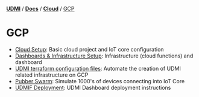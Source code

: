 [**UDMI**](../../../) / [**Docs**](../../) / [**Cloud**](../) / [GCP](#)

# GCP

- [Cloud Setup](cloud_setup.md): Basic cloud project and IoT core configuration
- [Dashboards & Infrastructure Setup](dashboard.md): Infrastructure (cloud functions) and dashboard
- [UDMI terraform configuration files](terraform.md): Automate the creation of UDMI related infrastructure on GCP
- [Pubber Swarm](swarm.md): Simulate 1000's of devices connecting into IoT Core
- [UDMIF Deployment](../../../udmif/deploy.md): UDMI Dashboard deployment instructions 
